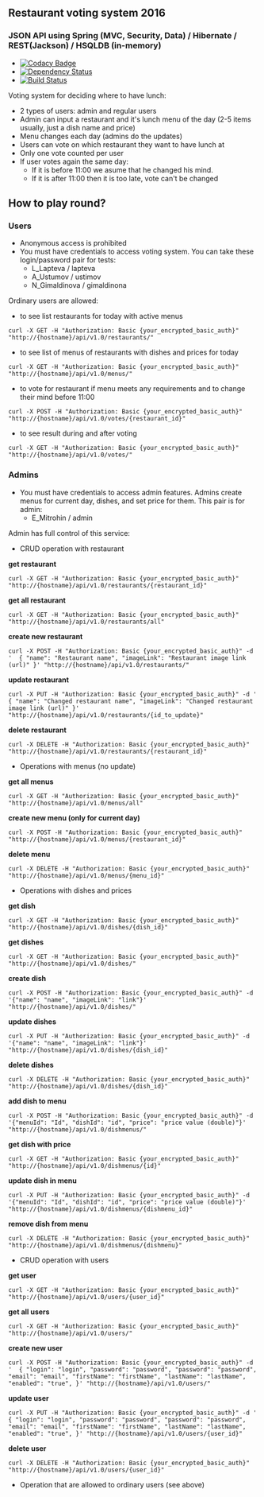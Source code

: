 ## Restaurant voting system 2016
### JSON API using Spring (MVC, Security, Data) / Hibernate / REST(Jackson) / HSQLDB (in-memory)

* [![Codacy Badge](https://api.codacy.com/project/badge/Grade/ff9b4f0e7af349348df178c133107c5d)](https://www.codacy.com/app/emitrohin/VotingSystem?utm_source=github.com&amp;utm_medium=referral&amp;utm_content=emitrohin/VotingSystem&amp;utm_campaign=Badge_Grade)
* [![Dependency Status](https://dependencyci.com/github/emitrohin/VotingSystem/badge)](https://dependencyci.com/github/emitrohin/VotingSystem)
* [![Build Status](https://travis-ci.org/emitrohin/VotingSystem.svg?branch=master)](https://travis-ci.org/emitrohin/VotingSystem)

Voting system for deciding where to have lunch:

* 2 types of users: admin and regular users
* Admin can input a restaurant and it's lunch menu of the day (2-5 items usually, just a dish name and price)
* Menu changes each day (admins do the updates)
* Users can vote on which restaurant they want to have lunch at
* Only one vote counted per user
* If user votes again the same day:
    * If it is before 11:00 we asume that he changed his mind.
    * If it is after 11:00 then it is too late, vote can't be changed
    
## How to play round?
### Users

* Anonymous access is prohibited 
* You must have credentials to access voting system. You can take these login/password pair for tests:
    * L_Lapteva / lapteva
    * A_Ustumov / ustimov
    * N_Gimaldinova / gimaldinona

Ordinary users are allowed:

* to see list restaurants for today with active menus
 
`curl -X GET -H "Authorization: Basic {your_encrypted_basic_auth}" "http://{hostname}/api/v1.0/restaurants/"`
 
* to see list of menus of restaurants with dishes and prices for today

`curl -X GET -H "Authorization: Basic {your_encrypted_basic_auth}" "http://{hostname}/api/v1.0/menus/"`

* to vote for restaurant if menu meets any requirements and to change their mind before 11:00

`curl -X POST -H "Authorization: Basic {your_encrypted_basic_auth}" "http://{hostname}/api/v1.0/votes/{restaurant_id}"`

* to see result during and after voting

`curl -X GET -H "Authorization: Basic {your_encrypted_basic_auth}" "http://{hostname}/api/v1.0/votes/"`


### Admins

* You must have credentials to access admin features. Admins create menus for current day, dishes, and set price for them. This pair is for admin:
    * E_Mitrohin / admin

Admin has full control of this service:

* CRUD operation with restaurant

**get restaurant**

`curl -X GET -H "Authorization: Basic {your_encrypted_basic_auth}" "http://{hostname}/api/v1.0/restaurants/{restaurant_id}"`

**get all restaurant**

`curl -X GET -H "Authorization: Basic {your_encrypted_basic_auth}" "http://{hostname}/api/v1.0/restaurants/all"`

**create new restaurant**

`curl -X POST -H "Authorization: Basic {your_encrypted_basic_auth}" -d '  {
     "name": "Restaurant name",
     "imageLink": "Restaurant image link (url)"
   }' "http://{hostname}/api/v1.0/restaurants/"`

**update restaurant**

`curl -X PUT -H "Authorization: Basic {your_encrypted_basic_auth}" -d '  {
     "name": "Changed restaurant name",
     "imageLink": "Changed restaurant image link (url)"
   }' "http://{hostname}/api/v1.0/restaurants/{id_to_update}"`

**delete restaurant**

`curl -X DELETE -H "Authorization: Basic {your_encrypted_basic_auth}" "http://{hostname}/api/v1.0/restaurants/{restaurant_id}"`

* Operations with menus (no update)

**get all menus**

`curl -X GET -H "Authorization: Basic {your_encrypted_basic_auth}" "http://{hostname}/api/v1.0/menus/all"`

**create new menu (only for current day)**

`curl -X POST -H "Authorization: Basic {your_encrypted_basic_auth}" "http://{hostname}/api/v1.0/menus/{restaurant_id}"`

**delete menu**

`curl -X DELETE -H "Authorization: Basic {your_encrypted_basic_auth}" "http://{hostname}/api/v1.0/menus/{menu_id}"`

* Operations with dishes and prices

**get dish**

`curl -X GET -H "Authorization: Basic {your_encrypted_basic_auth}" "http://{hostname}/api/v1.0/dishes/{dish_id}"`

**get dishes**

`curl -X GET -H "Authorization: Basic {your_encrypted_basic_auth}" "http://{hostname}/api/v1.0/dishes/"`

**create dish**

`curl -X POST -H "Authorization: Basic {your_encrypted_basic_auth}" -d '{"name": "name", "imageLink": "link"}' "http://{hostname}/api/v1.0/dishes/"`

**update dishes**

`curl -X PUT -H "Authorization: Basic {your_encrypted_basic_auth}" -d '{"name": "name", "imageLink": "link"}' "http://{hostname}/api/v1.0/dishes/{dish_id}"`

**delete dishes**

`curl -X DELETE -H "Authorization: Basic {your_encrypted_basic_auth}" "http://{hostname}/api/v1.0/dishes/{dish_id}"`

**add dish to menu**

`curl -X POST -H "Authorization: Basic {your_encrypted_basic_auth}" -d '{"menuId": "Id", "dishId": "id", "price": "price value (double)"}' "http://{hostname}/api/v1.0/dishmenus/"`

**get dish with price**

`curl -X GET -H "Authorization: Basic {your_encrypted_basic_auth}" "http://{hostname}/api/v1.0/dishmenus/{id}"`

**update dish in menu**

`curl -X PUT -H "Authorization: Basic {your_encrypted_basic_auth}" -d '{"menuId": "Id", "dishId": "id", "price": "price value (double)"}' "http://{hostname}/api/v1.0/dishmenus/{dishmenu_id}"`

**remove dish from menu**

`curl -X DELETE -H "Authorization: Basic {your_encrypted_basic_auth}" "http://{hostname}/api/v1.0/dishmenus/{dishmenu}"`

* CRUD operation with users

**get user**

`curl -X GET -H "Authorization: Basic {your_encrypted_basic_auth}" "http://{hostname}/api/v1.0/users/{user_id}"`

**get all users**

`curl -X GET -H "Authorization: Basic {your_encrypted_basic_auth}" "http://{hostname}/api/v1.0/users/"`

**create new user**

`curl -X POST -H "Authorization: Basic {your_encrypted_basic_auth}" -d '  {
     "login": "login",
     "password": "password",
     "password": "password",
     "email": "email",
     "firstName": "firstName",
     "lastName": "lastName",
     "enabled": "true",
   }' "http://{hostname}/api/v1.0/users/"`

**update user**

`curl -X PUT -H "Authorization: Basic {your_encrypted_basic_auth}" -d '  {
     "login": "login",
     "password": "password",
     "password": "password",
     "email": "email",
     "firstName": "firstName",
     "lastName": "lastName",
     "enabled": "true",
   }' "http://{hostname}/api/v1.0/users/{user_id}"`

**delete user**

`curl -X DELETE -H "Authorization: Basic {your_encrypted_basic_auth}" "http://{hostname}/api/v1.0/users/{user_id}"`


* Operation that are allowed to ordinary users (see above)